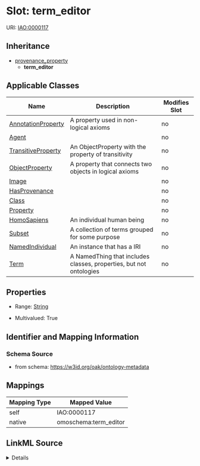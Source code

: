 

# Slot: term_editor



URI: [IAO:0000117](http://purl.obolibrary.org/obo/IAO_0000117)




## Inheritance

* [provenance_property](provenance_property.md)
    * **term_editor**






## Applicable Classes

| Name | Description | Modifies Slot |
| --- | --- | --- |
| [AnnotationProperty](AnnotationProperty.md) | A property used in non-logical axioms |  no  |
| [Agent](Agent.md) |  |  no  |
| [TransitiveProperty](TransitiveProperty.md) | An ObjectProperty with the property of transitivity |  no  |
| [ObjectProperty](ObjectProperty.md) | A property that connects two objects in logical axioms |  no  |
| [Image](Image.md) |  |  no  |
| [HasProvenance](HasProvenance.md) |  |  no  |
| [Class](Class.md) |  |  no  |
| [Property](Property.md) |  |  no  |
| [HomoSapiens](HomoSapiens.md) | An individual human being |  no  |
| [Subset](Subset.md) | A collection of terms grouped for some purpose |  no  |
| [NamedIndividual](NamedIndividual.md) | An instance that has a IRI |  no  |
| [Term](Term.md) | A NamedThing that includes classes, properties, but not ontologies |  no  |







## Properties

* Range: [String](String.md)

* Multivalued: True





## Identifier and Mapping Information







### Schema Source


* from schema: https://w3id.org/oak/ontology-metadata




## Mappings

| Mapping Type | Mapped Value |
| ---  | ---  |
| self | IAO:0000117 |
| native | omoschema:term_editor |




## LinkML Source

<details>
```yaml
name: term_editor
from_schema: https://w3id.org/oak/ontology-metadata
rank: 1000
is_a: provenance_property
slot_uri: IAO:0000117
alias: term_editor
domain_of:
- HasProvenance
range: string
multivalued: true

```
</details>